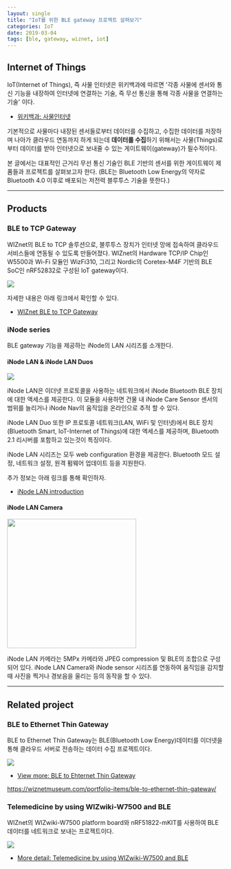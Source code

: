 ```yaml
---
layout: single
title: "IoT를 위한 BLE gateway 프로젝트 살펴보기"
categories: IoT
date: 2019-03-04
tags: [ble, gateway, wiznet, iot]
---
```


## Internet of Things

IoT(Internet of Things), 즉 사물 인터넷은 위키백과에 따르면 '각종 사물에 센서와 통신 기능을 내장하여 인터넷에 연결하는 기술, 즉 무선 통신을 통해 각종 사물을 연결하는 기술' 이다.

- [위키백과: 사물인터넷](https://ko.wikipedia.org/wiki/%EC%82%AC%EB%AC%BC%EC%9D%B8%ED%84%B0%EB%84%B7)

기본적으로 사물마다 내장된 센서들로부터 데이터를 수집하고, 수집한 데이터를 저장하며 나아가 클라우드 연동까지 하게 되는데
**데이터를 수집**하기 위해서는 사물(Things)로부터 데이터를 받아 인터넷으로 보내줄 수 있는 게이트웨이(gateway)가 필수적이다.

본 글에서는 대표적인 근거리 무선 통신 기술인 BLE 기반의 센서를 위한 게이트웨이 제품들과 프로젝트를 살펴보고자 한다. (BLE는 Bluetooth Low Energy의 약자로 Bluetooth 4.0 이후로 배포되는 저전력 블루투스 기술을 뜻한다.)

---

## Products

### BLE to TCP Gateway

WIZnet의 BLE to TCP 솔루션으로, 블루투스 장치가 인터넷 망에 접속하여 클라우드 서비스들에 연동될 수 있도록 만들어졌다.
WIZnet의 Hardware TCP/IP Chip인 W5500과 Wi-Fi 모듈인 WizFi310, 그리고 Nordic의 Coretex-M4F 기반의 BLE SoC인 nRF52832로 구성된 IoT gateway이다.

<img src="http://wiznetacademy.com/wp/wp-content/uploads/2016/10/ble_tcp_5.jpg">

자세한 내용은 아래 링크에서 확인할 수 있다.

- [WIZnet BLE to TCP Gateway](https://wiznetmuseum.com/portfolio-items/2-ble-to-tcp-gateway/)

### iNode series

BLE gateway 기능을 제공하는 iNode의 LAN 시리즈를 소개한다.

#### iNode LAN & iNode LAN Duos

<img src="https://wiznetmuseum.com/wp/wp-content/uploads/2019/02/iNode_LAN_71_1200.jpg">

iNode LAN은 이더넷 프로토콜을 사용하는 네트워크에서 iNode Bluetooth BLE 장치에 대한 액세스를 제공한다. 이 모듈을 사용하면 건물 내 iNode Care Sensor 센서의 범위를 늘리거나 iNode Nav의 움직임을 온라인으로 추적 할 수 있다.

iNode LAN Duo 또한 IP 프로토콜 네트워크(LAN, WiFi 및 인터넷)에서 BLE 장치(Bluetooth Smart, IoT-Internet of Things)에 대한 엑세스를 제공하며, Bluetooth 2.1 리시버를 포함하고 있는것이 특징이다.

iNode LAN 시리즈는 모두 web configuration 환경을 제공한다. Bluetooth 모드 설정, 네트워크 설정, 원격 펌웨어 업데이트 등을 지원한다.

추가 정보는 아래 링크를 통해 확인하자.

- [iNode LAN introduction](https://wiznetmuseum.com/portfolio-items/inode-lan-bluetooth-gateway/)

#### iNode LAN Camera

<img src="https://inode.pl/images/inode/0-1000/iNode-LAN-Camera_%5B181%5D_1200.jpg" width="300">

iNode LAN 카메라는 5MPx 카메라와 JPEG compression 및 BLE의 조합으로 구성되어 있다. iNode LAN Camera와 iNode sensor 시리즈를 연동하여 움직임을 감지할 때 사진을 찍거나 경보음을 울리는 등의 동작을 할 수 있다.

---

## Related project

### BLE to Ethernet Thin Gateway

BLE to Ethernet Thin Gateway는 BLE(Bluetooth Low Energy)데이터를 이더넷을 통해 클라우드 서버로 전송하는 데이터 수집 프로젝트이다.

<img src="https://wiznetmuseum.com/wp/wp-content/uploads/2016/02/ble_gateway-1.jpg">

- [View more: BLE to Ehternet Thin Gateway](https://wiznetmuseum.com/portfolio-items/ble-to-ethernet-thin-gateway/)

https://wiznetmuseum.com/portfolio-items/ble-to-ethernet-thin-gateway/

### Telemedicine by using WIZwiki-W7500 and BLE

WIZnet의 WIZwiki-W7500 platform board와 nRF51822-mKIT를 사용하여 BLE 데이터를 네트워크로 보내는 프로젝트이다.

<img src="https://cdn.instructables.com/FJZ/OEAV/IB8J0RW2/FJZOEAVIB8J0RW2.LARGE.jpg?auto=webp&width=400">

- [More detail: Telemedicine by using WIZwiki-W7500 and BLE](https://wiznetmuseum.com/portfolio-items/telemedicine-by-using-wizwiki-w7500-and-ble/)
